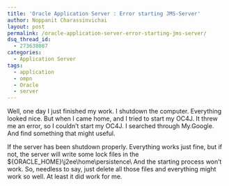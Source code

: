 ```yaml
---
title: 'Oracle Application Server : Error starting JMS-Server'
author: Noppanit Charassinvichai
layout: post
permalink: /oracle-application-server-error-starting-jms-server/
dsq_thread_id:
  - 273638087
categories:
  - Application Server
tags:
  - application
  - ompn
  - Oracle
  - server
---
```

Well, one day I just finished my work. I shutdown the computer. Everything looked nice. But when I came home, and I tried to start my OC4J. It threw me an error, so I couldn&#8217;t start my OC4J. I searched through My.Google. And find something that might useful. 

If the server has been shutdown properly. Everything works just fine, but if not, the server will write some lock files in the ${ORACLE_HOME}\j2ee\home\persistence\ And the starting process won&#8217;t work. So, needless to say, just delete all those files and everything might work so well. At least it did work for me.